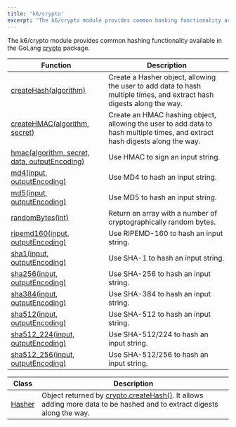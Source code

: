 ```yaml
---
title: 'k6/crypto'
excerpt: 'The k6/crypto module provides common hashing functionality available in the GoLang crypto.'
---
```


The k6/crypto module provides common hashing functionality available in the GoLang [crypto](https://golang.org/pkg/crypto/) package.

| Function                                                                                                                   | Description                                                                                                                  |
| -------------------------------------------------------------------------------------------------------------------------- | ---------------------------------------------------------------------------------------------------------------------------- |
| [createHash(algorithm)](/v0.32/javascript-api/k6-crypto/createhash-algorithm)                                              | Create a Hasher object, allowing the user to add data to hash multiple times, and extract hash digests along the way.        |
| [createHMAC(algorithm, secret)](/v0.32/javascript-api/k6-crypto/createhmac-algorithm-secret)                               | Create an HMAC hashing object, allowing the user to add data to hash multiple times, and extract hash digests along the way. |
| [hmac(algorithm, secret, data, outputEncoding)](/v0.32/javascript-api/k6-crypto/hmac-algorithm-secret-data-outputencoding) | Use HMAC to sign an input string.                                                                                            |
| [md4(input, outputEncoding)](/v0.32/javascript-api/k6-crypto/md4-input-outputencoding)                                     | Use MD4 to hash an input string.                                                                                             |
| [md5(input, outputEncoding)](/v0.32/javascript-api/k6-crypto/md5-input-outputencoding)                                     | Use MD5 to hash an input string.                                                                                             |
| [randomBytes(int)](/v0.32/javascript-api/k6-crypto/randombytes-int)                                                        | Return an array with a number of cryptographically random bytes.                                                             |
| [ripemd160(input, outputEncoding)](/v0.32/javascript-api/k6-crypto/ripemd160-input-outputencoding)                         | Use RIPEMD-160 to hash an input string.                                                                                      |
| [sha1(input, outputEncoding)](/v0.32/javascript-api/k6-crypto/sha1-input-outputencoding)                                   | Use SHA-1 to hash an input string.                                                                                           |
| [sha256(input, outputEncoding)](/v0.32/javascript-api/k6-crypto/sha256-input-outputencoding)                               | Use SHA-256 to hash an input string.                                                                                         |
| [sha384(input, outputEncoding)](/v0.32/javascript-api/k6-crypto/sha384-input-outputencoding)                               | Use SHA-384 to hash an input string.                                                                                         |
| [sha512(input, outputEncoding)](/v0.32/javascript-api/k6-crypto/sha512-input-outputencoding)                               | Use SHA-512 to hash an input string.                                                                                         |
| [sha512_224(input, outputEncoding)](/v0.32/javascript-api/k6-crypto/sha512_224-input-outputencoding)                       | Use SHA-512/224 to hash an input string.                                                                                     |
| [sha512_256(input, outputEncoding)](/v0.32/javascript-api/k6-crypto/sha512_256-input-outputencoding)                       | Use SHA-512/256 to hash an input string.                                                                                     |

| Class                                            | Description                                                                                                                                                                   |
| ------------------------------------------------ | ----------------------------------------------------------------------------------------------------------------------------------------------------------------------------- |
| [Hasher](/v0.32/javascript-api/k6-crypto/hasher) | Object returned by [crypto.createHash()](/v0.32/javascript-api/k6-crypto/createhash-algorithm). It allows adding more data to be hashed and to extract digests along the way. |
